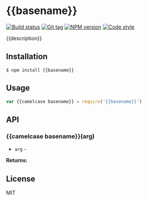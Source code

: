 
# {{basename}}

[![Build status][travis-image]][travis-url]
[![Git tag][git-image]][git-url]
[![NPM version][npm-image]][npm-url]
[![Code style][standard-image]][standard-url]

{{description}}

## Installation

    $ npm install {{basename}}

## Usage

```js
var {{camelcase basename}} = require('{{basename}}')

```

## API

### {{camelcase basename}}(arg)

- `arg` -

**Returns:**

## License

MIT

[travis-image]: https://img.shields.io/travis/joshrtay/{{basename}}.svg?style=flat-square
[travis-url]: https://travis-ci.org/joshrtay/{{basename}}
[git-image]: https://img.shields.io/github/tag/joshrtay/{{basename}}.svg
[git-url]: https://github.com/joshrtay/{{basename}}
[standard-image]: https://img.shields.io/badge/code%20style-standard-brightgreen.svg?style=flat
[standard-url]: https://github.com/feross/standard
[npm-image]: https://img.shields.io/npm/v/{{basename}}.svg?style=flat-square
[npm-url]: https://npmjs.org/package/{{basename}}
